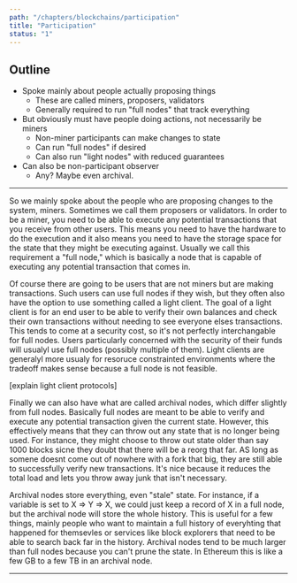 ```yaml
---
path: "/chapters/blockchains/participation"
title: "Participation"
status: "1"
---
```


## Outline
- Spoke mainly about people actually proposing things
    - These are called miners, proposers, validators
    - Generally required to run "full nodes" that track everything
- But obviously must have people doing actions, not necessarily be miners
    - Non-miner participants can make changes to state
    - Can run "full nodes" if desired
    - Can also run "light nodes" with reduced guarantees
- Can also be non-participant observer
    - Any? Maybe even archival.

---

So we mainly spoke about the people who are proposing changes to the system, miners. Sometimes we call them proposers or validators. In order to be a miner, you need to be able to execute any potential transactions that you receive from other users. This means you need to have the hardware to do the execution and it also means you need to have the storage space for the state that they might be executing against. Usually we call this requirement a "full node," which is basically a node that is capable of executing any potential transaction that comes in.

Of course there are going to be users that are not miners but are making transactions. Such users can use full nodes if they wish, but they often also have the option to use something called a light client. The goal of a light client is for an end user to be able to verify their own balances and check their own transactions without needing to see everyone elses transactions. This tends to come at a security cost, so it's not perfectly interchangable for full nodes. Users particularly concerned with the security of their funds will usualyl use full nodes (possibly multiple of them). Light clients are generalyl more usualy for resoruce constrainted environments where the tradeoff makes sense because a full node is not feasible. 

[explain light client protocols]

Finally we can also have what are called archival nodes, which differ slightly from full nodes. Basically full nodes are meant to be able to verify and execute any potential transaction given the current state. However, this effectively means that they can throw out any state that is no longer being used. For instance, they might choose to throw out state older than say 1000 blocks sicne they doubt that there will be a reorg that far. AS long as somene doesnt come out of nowhere with a fork that big, they are still able to successfully verify new transactions. It's nice because it reduces the total load and lets you throw away junk that isn't necessary.

Archival nodes store everything, even "stale" state. For instance, if a variable is set to X => Y => X, we could just keep a record of X in a full node, but the archival node will store the whole history. This is useful for a few things, mainly people who want to maintain a full history of everyhting that happened for themsevles or services like block explorers that need to be able to search back far in the history. Archival nodes tend to be much larger than full nodes because you can't prune the state. In Ethereum this is like a few GB to a few TB in an archival node.

---